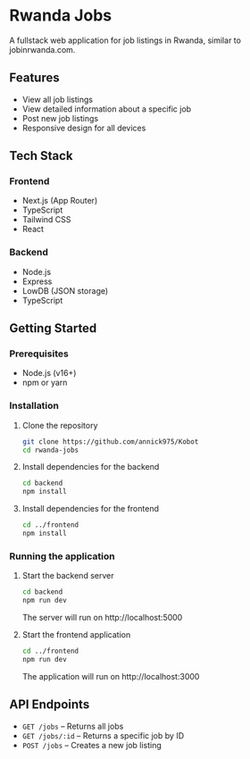 # Rwanda Jobs

A fullstack web application for job listings in Rwanda, similar to jobinrwanda.com.

## Features

- View all job listings
- View detailed information about a specific job
- Post new job listings
- Responsive design for all devices

## Tech Stack

### Frontend

- Next.js (App Router)
- TypeScript
- Tailwind CSS
- React

### Backend

- Node.js
- Express
- LowDB (JSON storage)
- TypeScript

## Getting Started

### Prerequisites

- Node.js (v16+)
- npm or yarn

### Installation

1. Clone the repository

   ```bash
   git clone https://github.com/annick975/Kobot
   cd rwanda-jobs
   ```

2. Install dependencies for the backend

   ```bash
   cd backend
   npm install
   ```

3. Install dependencies for the frontend
   ```bash
   cd ../frontend
   npm install
   ```

### Running the application

1. Start the backend server

   ```bash
   cd backend
   npm run dev
   ```

   The server will run on http://localhost:5000

2. Start the frontend application
   ```bash
   cd ../frontend
   npm run dev
   ```
   The application will run on http://localhost:3000

## API Endpoints

- `GET /jobs` – Returns all jobs
- `GET /jobs/:id` – Returns a specific job by ID
- `POST /jobs` – Creates a new job listing
